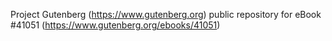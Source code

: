 Project Gutenberg (https://www.gutenberg.org) public repository for eBook #41051 (https://www.gutenberg.org/ebooks/41051)
